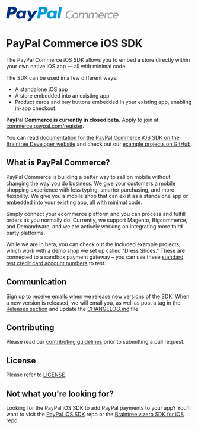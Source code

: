 [![PayPal Commerce](assets/pp_commerce_logo.png)](https://commerce.paypal.com/)

# PayPal Commerce iOS SDK
The PayPal Commerce iOS SDK allows you to embed a store directly within your own native iOS app — all with minimal code.

The SDK can be used in a few different ways:

- A standalone iOS app
- A store embedded into an existing app
- Product cards and buy buttons embedded in your existing app, enabling in-app checkout.

**PayPal Commerce is currently in closed beta.** Apply to join at [commerce.paypal.com/register](https://commerce.paypal.com/register).

You can read [documentation for the PayPal Commerce iOS SDK on the Braintree Developer website](https://developers.braintreepayments.com/guides/paypal-commerce-ios/overview) and check out our [example projects on GitHub](ExampleProjects/).

## What is PayPal Commerce?
PayPal Commerce is building a better way to sell on mobile without changing the way you do business. We give your customers a mobile shopping experience with less typing, smarter purchasing, and more flexibility. We give you a mobile shop that can exist as a standalone app or embedded into your existing app, all with minimal code.

Simply connect your ecommerce platform and you can process and fulfill orders as you normally do. Currently, we support Magento, Bigcommerce, and Demandware, and we are actively working on integrating more third party platforms.

While we are in beta, you can check out the included example projects, which work with a demo shop we set up called "Dress Shoes." These are connected to a sandbox payment gateway – you can use these [standard test credit card account numbers](http://www.paypalobjects.com/en_US/vhelp/paypalmanager_help/credit_card_numbers.htm) to test.

## Communication
[Sign up to receive emails when we release new versions of the SDK](http://eepurl.com/_c1K9). When a new version is released, we will email you, as well as post a tag in the [Releases section](https://github.com/braintree/paypal-commerce-ios/releases) and update the [CHANGELOG.md](CHANGELOG.md) file.

## Contributing
Please read our [contributing guidelines](CONTRIBUTING.md) prior to submitting a pull request.

## License
Please refer to [LICENSE](LICENSE).

## Not what you're looking for?
Looking for the PayPal iOS SDK to add PayPal payments to your app? You'll want to visit the [PayPal iOS SDK](https://github.com/paypal/PayPal-iOS-SDK) repo or the [Braintree v.zero SDK for iOS](https://github.com/braintree/braintree_ios) repo.
